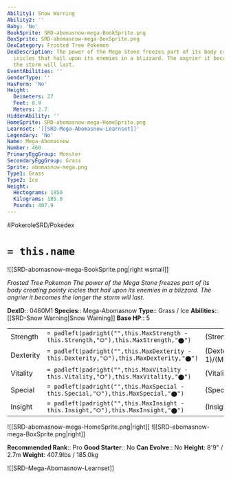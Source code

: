 ```yaml
---
Ability1: Snow Warning
Ability2: ''
Baby: 'No'
BookSprite: SRD-abomasnow-mega-BookSprite.png
BoxSprite: SRD-abomasnow-mega-BoxSprite.png
DexCategory: Frosted Tree Pokemon
DexDescription: The power of the Mega Stone freezes part of its body creating pointy
  icicles that hail upon its enemies in a blizzard. The angrier it becomes the longer
  the storm will last.
EventAbilities: ''
GenderType: ''
HasForm: 'No'
Height:
  Deimeters: 27
  Feet: 8.9
  Meters: 2.7
HiddenAbility: ''
HomeSprite: SRD-abomasnow-mega-HomeSprite.png
Learnset: '[[SRD-Mega-Abomasnow-Learnset]]'
Legendary: 'No'
Name: Mega-Abomasnow
Number: 460
PrimaryEggGroup: Monster
SecondaryEggGroup: Grass
Sprite: abomasnow-mega.png
Type1: Grass
Type2: Ice
Weight:
  Hectograms: 1850
  Kilograms: 185.0
  Pounds: 407.9
---
```


#PokeroleSRD/Pokedex

# `= this.name`

![[SRD-abomasnow-mega-BookSprite.png|right wsmall]]

*Frosted Tree Pokemon*
*The power of the Mega Stone freezes part of its body creating pointy icicles that hail upon its enemies in a blizzard. The angrier it becomes the longer the storm will last.*

**DexID**:: 0460M1
**Species**:: Mega-Abomasnow
**Type**:: Grass / Ice
**Abilities**:: [[SRD-Snow Warning|Snow Warning]]
**Base HP**:: 5

|           |                                                                                        |                                          |
| --------- | -------------------------------------------------------------------------------------- | ---------------------------------------- |
| Strength  | `= padleft(padright("",this.MaxStrength - this.Strength,"⭘"),this.MaxStrength,"⬤")`    | (Strength::3)/(MaxStrength::7)   |
| Dexterity | `= padleft(padright("",this.MaxDexterity - this.Dexterity,"⭘"),this.MaxDexterity,"⬤")` | (Dexterity:: 1)/(MaxDexterity::2) |
| Vitality  | `= padleft(padright("",this.MaxVitality - this.Vitality,"⭘"),this.MaxVitality,"⬤")`    | (Vitality::3)/(MaxVitality::6)   |
| Special   | `= padleft(padright("",this.MaxSpecial - this.Special,"⭘"),this.MaxSpecial,"⬤")`       | (Special::3)/(MaxSpecial::7)     |
| Insight   | `= padleft(padright("",this.MaxInsight - this.Insight,"⭘"),this.MaxInsight,"⬤")`       | (Insight::3)/(MaxInsight::6)     |

![[SRD-abomasnow-mega-HomeSprite.png|right]]
![[SRD-abomasnow-mega-BoxSprite.png|right]]

**Recommended Rank**:: Pro
**Good Starter**:: No
**Can Evolve**:: No
**Height**: 8'9" / 2.7m
**Weight**: 407.9lbs / 185.0kg

![[SRD-Mega-Abomasnow-Learnset]]